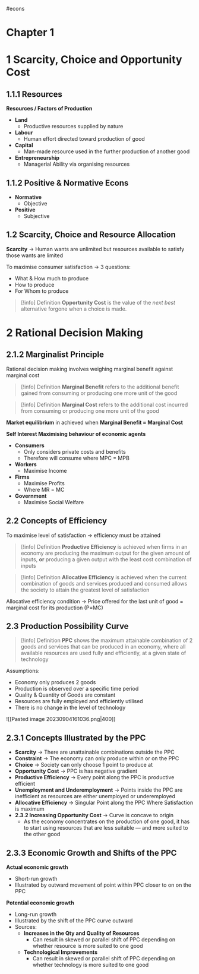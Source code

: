#econs 
# Chapter 1

# 1 Scarcity, Choice and Opportunity Cost

## 1.1.1 Resources

**Resources / Factors of Production**
- **Land**
	- Productive resources supplied by nature
- **Labour**
	- Human effort directed toward production of good
- **Capital**
	- Man-made resource used in the further production of another good
- **Entrepreneurship**
	- Managerial Ability via organising resources

## 1.1.2 Positive & Normative Econs

- **Normative**
	- Objective
- **Positive**
	- Subjective

## 1.2 Scarcity, Choice and Resource Allocation

**Scarcity** → Human wants are unlimited but resources available to satisfy those wants are limited

To maximise consumer satisfaction → 3 questions:
- What & How much to produce
- How to produce
- For Whom to produce

> [!info] Definition
> **Opportunity Cost** is the value of the *next best* alternative forgone when a choice is made.

# 2 Rational Decision Making

## 2.1.2 Marginalist Principle

Rational decision making involves weighing marginal benefit against marginal cost

> [!info] Definition
> **Marginal Benefit** refers to the additional benefit gained from consuming or producing one more unit of the good

> [!info] Definition
> **Marginal Cost** refers to the additional cost incurred from consuming or producing one more unit of the good

**Market equilibrium** in achieved when **Marginal Benefit = Marginal Cost**

**Self Interest Maximising behaviour of economic agents**
- **Consumers**
	- Only considers private costs and benefits
	- Therefore will consume where MPC = MPB
- **Workers**
	- Maximise Income
- **Firms**
	- Maximise Profits
	- Where MR = MC
- **Government**
	- Maximise Social Welfare

## 2.2 Concepts of Efficiency

To maximise level of satisfaction → efficiency must be attained

> [!info] Definition
> **Productive Efficiency** is achieved when firms in an economy are producing the maximum output for the given amount of inputs,
> **or** 
> producing a given output with the least cost combination of inputs

>[!info] Definition
> **Allocative Efficiency** is achieved when the current combination of goods and services produced and consumed allows the society to attain the greatest level of satisfaction

Allocative efficiency condition → Price offered for the last unit of good = marginal cost for its production (P=MC)

## 2.3 Production Possibility Curve

> [!info] Definition
> **PPC** shows the maximum attainable combination of 2 goods and services that can be produced in an economy, where all available resources are used fully and efficiently, at a given state of technology

Assumptions:
- Economy only produces 2 goods
- Production is observed over a specific time period
- Quality & Quantity of Goods are constant
- Resources are fully employed and efficiently utilised
- There is no change in the level of technology

![[Pasted image 20230904161036.png|400]]

## 2.3.1 Concepts Illustrated by the PPC

- **Scarcity** → There are unattainable combinations outside the PPC
- **Constraint** → The economy can only produce within or on the PPC
- **Choice** → Society can only choose 1 point to produce at
- **Opportunity Cost** → PPC is has negative gradient
- **Productive Efficiency** → Every point along the PPC is productive efficient
- **Unemployment and Underemployment** → Points inside the PPC are inefficient as resources are either unemployed or underemployed
- **Allocative Efficiency** → Singular Point along the PPC Where Satisfaction is maximum
- **2.3.2 Increasing Opportunity Cost** → Curve is concave to origin
	- As the economy concentrates on the production of one good, it has to start using resources that are less suitable — and more suited to the other good

## 2.3.3 Economic Growth and Shifts of the PPC

**Actual economic growth**
- Short-run growth
- Illustrated by outward movement of point within PPC closer to on on the PPC

**Potential economic growth**
- Long-run growth
- Illustrated by the shift of the PPC curve outward
- Sources:
	- **Increases in the Qty and Quality of Resources**
		- Can result in skewed or parallel shift of PPC depending on whether resource is more suited to one good
	- **Technological Improvements**
		- Can result in skewed or parallel shift of PPC depending on whether technology is more suited to one good